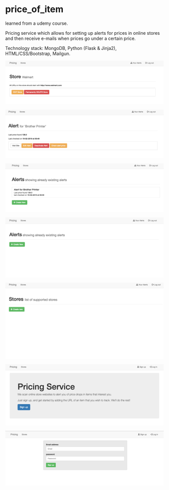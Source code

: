 # price_of_item

learned from a udemy course.

Pricing service which allows for setting up alerts for prices in online stores and then receive e-mails when prices go under a certain price.

Technology stack: MongoDB, Python (Flask & Jinja2), HTML/CSS/Bootstrap, Mailgun.

![screenshots](/readme-files/1.png)

![screenshots](/readme-files/2.png)

![screenshots](/readme-files/3.png)

![screenshots](/readme-files/4.png)

![screenshots](/readme-files/5.png)

![screenshots](/readme-files/6.png)

![screenshots](/readme-files/7.png)

